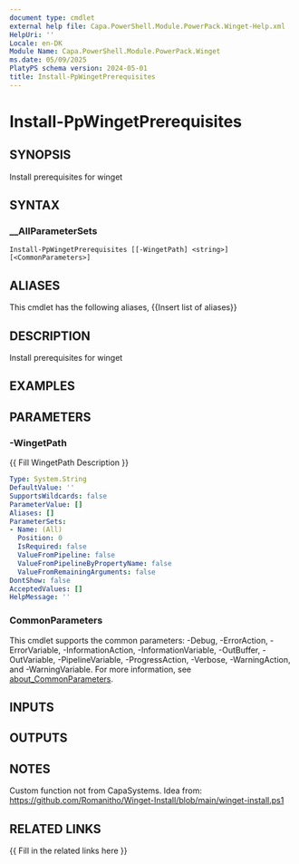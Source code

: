 ```yaml
---
document type: cmdlet
external help file: Capa.PowerShell.Module.PowerPack.Winget-Help.xml
HelpUri: ''
Locale: en-DK
Module Name: Capa.PowerShell.Module.PowerPack.Winget
ms.date: 05/09/2025
PlatyPS schema version: 2024-05-01
title: Install-PpWingetPrerequisites
---
```


# Install-PpWingetPrerequisites

## SYNOPSIS

Install prerequisites for winget

## SYNTAX

### __AllParameterSets

```
Install-PpWingetPrerequisites [[-WingetPath] <string>] [<CommonParameters>]
```

## ALIASES

This cmdlet has the following aliases,
  {{Insert list of aliases}}

## DESCRIPTION

Install prerequisites for winget

## EXAMPLES

## PARAMETERS

### -WingetPath

{{ Fill WingetPath Description }}

```yaml
Type: System.String
DefaultValue: ''
SupportsWildcards: false
ParameterValue: []
Aliases: []
ParameterSets:
- Name: (All)
  Position: 0
  IsRequired: false
  ValueFromPipeline: false
  ValueFromPipelineByPropertyName: false
  ValueFromRemainingArguments: false
DontShow: false
AcceptedValues: []
HelpMessage: ''
```

### CommonParameters

This cmdlet supports the common parameters: -Debug, -ErrorAction, -ErrorVariable,
-InformationAction, -InformationVariable, -OutBuffer, -OutVariable, -PipelineVariable,
-ProgressAction, -Verbose, -WarningAction, and -WarningVariable. For more information, see
[about_CommonParameters](https://go.microsoft.com/fwlink/?LinkID=113216).

## INPUTS

## OUTPUTS

## NOTES

Custom function not from CapaSystems.
Idea from: https://github.com/Romanitho/Winget-Install/blob/main/winget-install.ps1


## RELATED LINKS

{{ Fill in the related links here }}

